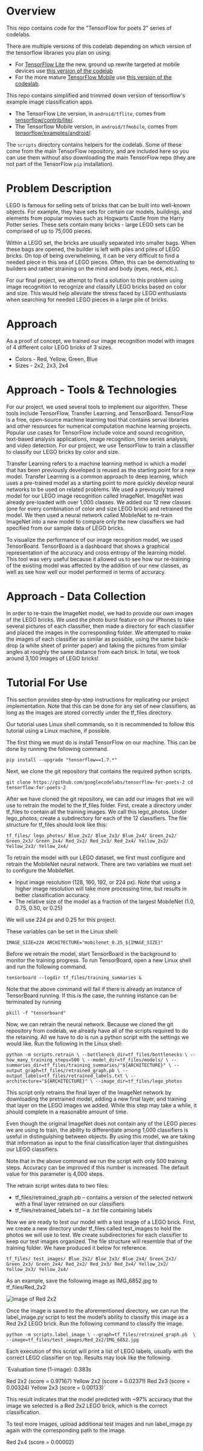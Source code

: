 # Overview

This repo contains code for the "TensorFlow for poets 2" series of codelabs.

There are multiple versions of this codelab depending on which version 
of the tensorflow libraries you plan on using:

* For [TensorFlow Lite](https://www.tensorflow.org/mobile/tflite/) the new, ground up rewrite targeted at mobile devices
  use [this version of the codelab](https://codelabs.developers.google.com/codelabs/tensorflow-for-poets-2-tflite) 
* For the more mature [TensorFlow Mobile](https://www.tensorflow.org/mobile/mobile_intro) use 
  [this version of the codealab](https://codelabs.developers.google.com/codelabs/tensorflow-for-poets-2).


This repo contains simplified and trimmed down version of tensorflow's example image classification apps.

* The TensorFlow Lite version, in `android/tflite`, comes from [tensorflow/contrib/lite/](https://github.com/tensorflow/tensorflow/tree/master/tensorflow/contrib/lite).
* The Tensorflow Mobile version, in `android/tfmobile`, comes from [tensorflow/examples/android/](https://github.com/tensorflow/tensorflow/tree/master/tensorflow/examples/android).

The `scripts` directory contains helpers for the codelab. Some of these come from the main TensorFlow repository, and are included here so you can use them without also downloading the main TensorFlow repo (they are not part of the TensorFlow `pip` installation).

# Problem Description

LEGO is famous for selling sets of bricks that can be built into well-known objects. For example, they have sets for certain car models, buildings, and elements from popular movies such as Hogwarts Castle from the Harry Potter series. These sets contain many bricks - large LEGO sets can be comprised of up to 75,000 pieces. 

Within a LEGO set, the bricks are usually separated into smaller bags. When these bags are opened, the builder is left with piles and piles of LEGO bricks. On top of being overwhelming, it can be very difficult to find a needed piece in this sea of LEGO pieces. Often, this can be demotivating to builders and rather straining on the mind and body (eyes, neck, etc.).

For our final project, we attempt to find a solution to this problem using image recognition to recognize and classify LEGO bricks based on color and size. This would help alleviate the stress faced by LEGO enthusiasts when searching for needed LEGO pieces in a large pile of bricks.

# Approach

As a proof of concept, we trained our image recognition model with images of 4 different color LEGO bricks of 3 sizes. 

* Colors - Red, Yellow, Green, Blue
* Sizes - 2x2, 2x3, 2x4

# Approach - Tools & Technologies

For our project, we used several tools to implement our algorithm. These tools include TensorFlow, Transfer Learning, and TensorBoard.
TensorFlow is a free, open-source machine learning tool that contains serval libraries and other resources for numerical computation machine learning projects. Popular use cases for TensorFlow include voice and sound recognition, text-based analysis applications, image recognition, time series analysis, and video detection. For our project, we use TensorFlow to train a classifier to classify our LEGO bricks by color and size.

Transfer Learning refers to a machine learning method in which a model that has been previously developed is reused as the starting point for a new model. Transfer Learning is a common approach to deep learning, which uses a pre-trained model as a starting point to more quickly develop neural networks to be used on related problems. We used a previously trained model for our LEGO image recognition called ImageNet. ImageNet was already pre-loaded with over 1,000 classes. We added our 12 new classes (one for every combination of color and size LEGO brick) and retrained the model. We then used a neural network called MobileNet to re-train ImageNet into a new model to compare only the new classifiers we had specified from our sample data of LEGO bricks.

To visualize the performance of our image recognition model, we used TensorBoard. TensorBoard is a dashboard that shows a graphical representation of the accuracy and cross entropy of the learning model. This tool was very useful because it allowed us to see how our re-training of the existing model was affected by the addition of our new classes, as well as see how well our model performed in terms of accuracy.

# Approach - Data Collection

In order to re-train the ImageNet model, we had to provide our own images of the LEGO bricks. We used the photo burst feature on our iPhones to take several pictures of each classifier, then made a directory for each classifier and placed the images in the corresponding folder. We attempted to make the images of each classifier as similar as possible, using the same back-drop (a white sheet of printer paper) and taking the pictures from similar angles at roughly the same distance from each brick. In total, we took around 3,100 images of LEGO bricks!

# Tutorial For Use

This section provides step-by-step instructions for replicating our project implementation. Note that this can be done for any set of new classifiers, as long as the images are stored correctly under the tf_files directory.

Our tutorial uses Linux shell commands, so it is recommended to follow this tutorial using a Linux machine, if possible.

The first thing we must do is install TensorFlow on our machine. This can be done by running the following command.

`pip install --upgrade "tensorflow==1.7.*"`

Next, we clone the git repository that contains the required python scripts.

`git clone https://github.com/googlecodelabs/tensorflow-for-poets-2
cd tensorflow-for-poets-2`

After we have cloned the git repository, we can add our images that we will use to retrain the model to the tf_files folder. First, create a directory under tf_files to contain all the training images. We call this lego_photos. Under lego_photos, create a subdirectory for each of the 12 classifiers. The file structure for tf_files should look like this:

`tf_files/
   lego_photos/
      Blue_2x2/
      Blue_2x3/
      Blue_2x4/
      Green_2x2/
      Green_2x3/
      Green_2x4/
      Red_2x2/
      Red_2x3/
      Red_2x4/
      Yellow_2x2/
      Yellow_2x3/
      Yellow_2x4/`
      
To retrain the model with our LEGO dataset, we first must configure and retrain the MobileNet neural network. There are two variables we must set to configure the MobileNet.
* Input image resolution (128, 160, 192, or 224 px). Note that using a higher image resolution will take more processing time, but results in better classification accuracy.
* The relative size of the model as a fraction of the largest MobileNet (1.0, 0.75, 0.50, or 0.25)

We will use 224 px and 0.25 for this project.

These variables can be set in the Linux shell:

`IMAGE_SIZE=224
ARCHITECTURE="mobilenet_0.25_${IMAGE_SIZE}"`

Before we retrain the model, start TensorBoard in the background to monitor the training progress. To run TensorBoard, open a new Linux shell and run the following command.

`tensorboard --logdir tf_files/training_summaries &`

Note that the above command will fail if there is already an instance of TensorBoard running. If this is the case, the running instance can be terminated by running

`pkill -f "tensorboard"`

Now, we can retrain the neural network. Because we cloned the git repository from codelab, we already have all of the scripts required to do the retaining. All we have to do is run a python script with the settings we would like. Run the following in the Linux shell:

`python -m scripts.retrain \
  --bottleneck_dir=tf_files/bottlenecks \
  --how_many_training_steps=500 \
  --model_dir=tf_files/models/ \
  --summaries_dir=tf_files/training_summaries/"${ARCHITECTURE}" \
  --output_graph=tf_files/retrained_graph.pb \
  --output_labels=tf_files/retrained_labels.txt \
  --architecture="${ARCHITECTURE}" \
  --image_dir=tf_files/lego_photos`

This script only retrains the final layer of the ImageNet network by downloading the pretrained model, adding a new final layer, and training that layer on the LEGO images we added. While this step may take a while, it should complete in a reasonable amount of time.

Even though the original ImageNet does not contain any of the LEGO pieces we are using to train, the ability to differentiate among 1,000 classifiers is useful in distinguishing between objects. By using this model, we are taking that information as input to the final classification layer that distinguishes our LEGO classifiers.

Note that in the above command we run the script with only 500 training steps. Accuracy can be improved if this number is increased. The default value for this parameter is 4,000 steps.

The retrain script writes data to two files:
* tf_files/retrained_graph.pb – contains a version of the selected network with a final layer retrained on our classifiers
* tf_files/retrained_labels.txt – a .txt file containing labels

Now we are ready to test our model with a test image of a LEGO brick. First, we create a new directory under tf_files called test_images to hold the photos we will use to test. We create subdirectories for each classifier to keep our test images organized. The file structure will resemble that of the training folder. We have produced it below for reference.

`tf_files/
   test_images/
      Blue_2x2/
      Blue_2x3/
      Blue_2x4/
      Green_2x2/
      Green_2x3/
      Green_2x4/
      Red_2x2/
      Red_2x3/
      Red_2x4/
      Yellow_2x2/
      Yellow_2x3/
      Yellow_2x4/`
      
As an example, save the following image as IMG_6852.jpg to tf_files/Red_2x2

![Image of Red 2x2](/tf_files/test_images/Red_2x2/IMG_6852.jpg)

Once the image is saved to the aforementioned directory, we can run the label_image.py script to test the model’s ability to classify this image as a Red 2x2 LEGO brick. Run the following command to classify the image.

`python -m scripts.label_image \
    --graph=tf_files/retrained_graph.pb  \
    --image=tf_files/test_images/Red_2x2/IMG_6852.jpg`

Each execution of this script will print a list of LEGO labels, usually with the correct LEGO classifier on top. Results may look like the following.

`Evaluation time (1-image): 0.383s

Red 2x2 (score = 0.97167)
Yellow 2x2 (score = 0.02371)
Red 2x3 (score = 0.00324)
Yellow 2x3 (score = 0.00133)`

This result indicates that the model predicted with ~97% accuracy that the image we selected is a Red 2x2 LEGO brick, which is the correct classification.

To test more images, upload additional test images and run label_image.py again with the corresponding path to the image.

Red 2x4 (score = 0.00002)
